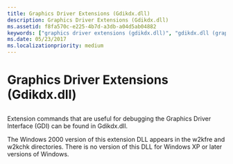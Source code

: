 ```yaml
---
title: Graphics Driver Extensions (Gdikdx.dll)
description: Graphics Driver Extensions (Gdikdx.dll)
ms.assetid: f8fa570c-e225-4b7d-a3db-a04d5ab04882
keywords: ["graphics driver extensions (gdikdx.dll)", "gdikdx.dll (graphics driver extensions)", "extensions, graphics driver"]
ms.date: 05/23/2017
ms.localizationpriority: medium
---
```


# Graphics Driver Extensions (Gdikdx.dll)


## <span id="ddk_graphics_driver_extensions_gdikdx_dll__dbg"></span><span id="DDK_GRAPHICS_DRIVER_EXTENSIONS_GDIKDX_DLL__DBG"></span>


Extension commands that are useful for debugging the Graphics Driver Interface (GDI) can be found in Gdikdx.dll.

The Windows 2000 version of this extension DLL appears in the w2kfre and w2kchk directories. There is no version of this DLL for Windows XP or later versions of Windows.

 

 






